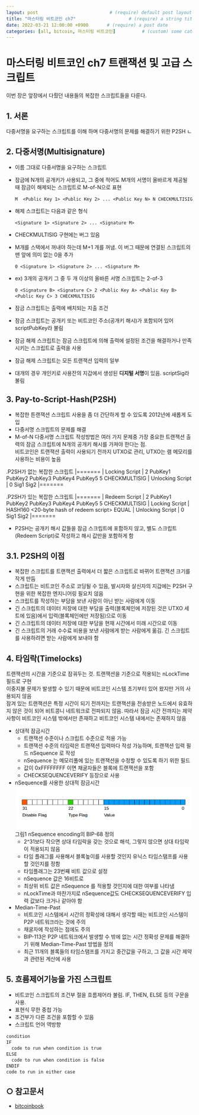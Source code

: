```yaml
---
layout: post                           # (require) default post layout
title: "마스터링 비트코인 ch7"                    # (require) a string title
date: 2022-03-21 12:00:00 +0900       # (require) a post date
categories: [all, bitcoin, 마스터링 비트코인]          # (custom) some categories, but makesure these categories already exists inside path of `category/`
---
```


# 마스터링 비트코인 ch7 트랜잭션 및 고급 스크립트
이번 장은 앞장에서 다뤘던 내용들의 복잡한 스크립트들을 다룬다.

## 1. 서론
다중서명을 요구하는 스크립트를 이해 하며 다중서명의 문제를 해결하기 위한 P2SH ㄴ


## 2. 다중서명(Multisignature)
* 이름 그대로 다중서명을 요구하는 스크립트
* 잠금에 N개의 공개키가 사용되고, 그 중에 적어도 M개의 서명이 올바르게 제공될 때 잠금이 해제되는 스크립트로 M-of-N으로 표현
  ```
  M  <Public Key 1> <Public Key 2> ... <Public Key N> N CHECKMULTISIG
  ```
* 해제 스크립트는 다음과 같은 형식
  ```
  <Signature 1> <Signature 2> ... <Signature M>
  ```
* CHECKMULTISIG 구현에는 버그 있음
* M개를 스택에서 꺼내야 하는데 M+1 개를 꺼냄. 이 버그 때문에 연결된 스크립트의 맨 앞에 의미 없는 0을 추가
  ```
  0 <Signature 1> <Signature 2> ... <Signature M>
  ```
* ex) 3개의 공개키 그 중 두 개 이상의 올바른 서명 스크립트는 2-of-3
  ```
  0 <Signature B> <Signature C> 2 <Public Key A> <Public Key B> <Public Key C> 3 CHECKMULTISIG
  ```
  
* 잠금 스크립트는 출력에 배치되는 지출 조건
* 잠금 스크립트는 공개키 또는 비트코인 주소(공개키 해시)가 포함되어 있어 scriptPubKey라 불림
* 잠금 해제 스크립트는 잠금 스크립트에 의해 출력에 설정된 조건을 해결하거나 만족시키는 스크립트로 출력을 사용
* 잠금 해제 스크립트는 모든 트랜잭션 입력의 일부
* 대개의 경우 개인키로 사용잔의 지갑에서 생성된 **디지털 서명**이 있음. scriptSig라 불림

## 3. Pay-to-Script-Hash(P2SH)
* 복잡한 튼랜잭션 스크립트 사용을 좀 더 간단하게 할 수 있도록 2012년에 새롭게 도입
* 다중서명 스크립트의 문제를 해결
* M-of-N 다중서명 스크립트 작성방법은 여러 가지 문제중 가장 중요한 트랜잭션 출력의 잠금 스크립트에 N개의 공개키 해시를 가져야 한다는 점.   
  비트코인은 트랜잭션 출력이 사용되기 전까지 UTXO로 관리, UTXO는 램 메모리를 사용하는 비용이 높음

.P2SH가 없는 복잡한 스크립트
|=======
| Locking Script | 2 PubKey1 PubKey2 PubKey3 PubKey4 PubKey5 5 CHECKMULTISIG
| Unlocking Script | 0 Sig1 Sig2
|=======  

.P2SH가 있는 복잡한 스크립트
|=======
| Redeem Script | 2 PubKey1 PubKey2 PubKey3 PubKey4 PubKey5 5 CHECKMULTISIG
| Locking Script | HASH160 <20-byte hash of redeem script> EQUAL
| Unlocking Script | 0 Sig1 Sig2 <redeem script>
|=======  

* P2SH는 공개키 해시 값들을 잠금 스크립트에 포함하지 않고, 별도 스크립트(Redeem Script)로 작성하고 해시 값만을 포함하게 함

## 3.1. P2SH의 이점
* 복잡한 스크립트를 트랜잭션 출력에서 더 짧은 스크립트로 바뀌어 트랜잭션 크기를 작게 만듬
* 스크립트는 비트코인 주소로 코딩될 수 있음, 발시자와 살신자의 지갑에는 P2SH 구현을 위한 복잡한 엔지니어링 필요치 않음
* 스크립트를 작성하는 부담을 보낸 사람이 아닌 받는 사람에게 이동
* 긴 스크립트의 데이터 저장에 대한 부담을 출력(블록체인에 저장된 것은 UTXO 세트에 있음)에서 입력(블록체인에만 저장됨)으로 이동
* 긴 스크립트의 데이터 저장에 대한 부담을 현재 시간에서 미래 시간으로 이동
* 긴 스크립트의 거래 수수료 비용을 보낸 사람에게 받는 사람에게 옮김. 긴 스크립트를 사용하려면 받는 사람에게 보내야 함


## 4. 타임락(Timelocks)
트랜잭션의 시간을 기준으로 잠궈두는 것. 트랜잭션을 기준으로 적용되는 nLockTime 필드로 구현    
이중지불 문제가 발생할 수 있기 때문에 비트코인 시스템 초기부터 있어 왔지만 거의 사용되지 않음  
잠겨 있는 트랜잭션은 특정 시간이 되기 전까지는 트랜잭션을 전송받은 노드에서 유효하지 않은 것이 되어 비트콩니 네트워크로 전파되지 않음. 
따라서 잠금 시간 전까지는 제약사항이 비트코인 시스템 밖에서만 존재하고 비트코인 시스템 내에서는 존재하지 않음
* 상대적 잠금시간
  * 트랜잭션 수준이나 스크립트 수준으로 적용 가능
  * 트랜잭션 수준의 타임락은 트랜잭션 입력마다 작성 가능하며, 트랜잭션 입력 필드 nSequence 로 작성
  * nSequence 는 메모리풀에 있는 트랜잭션을 수정할 수 있도록 하기 위한 필드
  * 값이 0xFFFFFFFF 이면 채굴자들은 블록에 트랜잭션을 포함
  * CHECKSEQUENCEVERIFY 등장으로 사용
* nSequence를 사용한 상대적 잠금시간  
  ![그림1](https://raw.githubusercontent.com/hanscom95/hanscom95.github.io/master/static/img/_posts/bitcoinbook_ch7_1.png)  
  그림1 nSequence encoding의 BIP-68 정의
  * 2^31보다 작으면 상대 타임락을 갖는 것으로 해석, 그렇지 않으면 상대 타임락이 적용되지 않음
  * 타임 플래그를 사용해서 블록높이를 사용할 것인지 유닉스 타임스탬프를 사용할 것인지를 정함
  * 타임플래그는 23번째 비트 값으로 설정
  * nSequence 값은 16비트로
  * 최상위 비트 값은 nSequence 를 적용할 것인지에 대한 여부를 나타냄
  * nLockTime과 마찬가지로 nSequence값도 CHECKSEQUENCEVERIFY 입력 값보다 크거나 같아야 함
* Median-Time-Past  
  * 비트코인 시스템에서 시간의 정확성에 대해서 생각할 때는 비트코인 시스템이 P2P 네트워크라는 것에 주의
  * 채굴자에 작성하는 점에도 주의
  * BIP-113은 P2P 네트워크에서 발생할 수 밖에 없는 시간 정확성 문제를 해결하기 위해 Median-Time-Past 방법을 정의
  * 최근 11개의 블록들의 타임스탬프를 가지고 중간값을 구하고, 그 값을 시간 제약과 관련된 계산에 사용
  
  

## 5. 흐름제어기능을 가진 스크립트
* 비트코인 스크립트의 조건부 절을 흐름제어라 불림. IF, THEN, ELSE 등의 구문을 사용.  
* 표현식 무한 중첩 가능
* 조건부가 다른 조건을 포함할 수 있음
* 스크립트 언어 역방향

```
condition
IF
  code to run when condition is true
ELSE
  code to run when condition is false
ENDIF
code to run in either case
```


## ○ 참고문서
* [bitcoinbook](https://github.com/bitcoinbook/bitcoinbook/blob/develop/ch07.asciidoc)